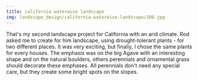 ```yaml
---
title: california waterwise landscape
img: landscape_design/california-waterwise-landscape/106.jpg
---
```

That's my second landscape project for California with an arid climate.
Rod asked me to create for him landscape, using drought-tolerant plants - for two different places.
It was very exciting, but finally, I chose the same plants for every houses. The emphasis was on the big Agave with an interesting shape and on the natural boulders, others perennials and ornamental grass should decorate these emphases. All perennials don't need any special care, but they create some bright spots on the slopes. 
